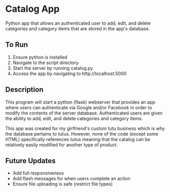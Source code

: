 Catalog App
==================
Python app that allows an authenticated user to add, edit, and delete categories and category items that are stored in the app's database.


To Run
------

1. Ensure python is installed
2. Navigate to the script directory
3. Start the server by running catalog.py
4. Access the app by navigating to http://localhost:5000


Description
-------------

This program will start a python (flask) webserver that provides an app where users can authenticate via Google and/or Facebook in order to modify the contents of the server database. Authenticated users are given the ability to add, edit, and delete categories and category items.

This app was created for my girlfriend's custom tutu business which is why the database pertains to tutus. However, none of the code (except some HTML) specifically references tutus meaning that the catalog can be relatively easily modified for another type of product.  



Future Updates
--------------
- Add full responsiveness
- Add flash messages for when users complete an action
- Ensure file uploading is safe (restrict file types)

